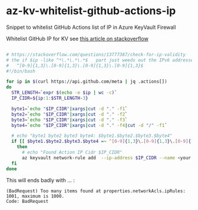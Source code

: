 # az-kv-whitelist-github-actions-ip
Snippet to whitelist GitHub Actions list of IP in Azure KeyVault Firewall



Whitelist GitHub IP for KV
see [this article on stackoverflow](https://stackoverflow.com/questions/68011051/how-do-i-whitelist-github-actions-ip-addresses-in-azure-web-app-using-githubs-a)
```sh

# https://stackoverflow.com/questions/13777387/check-for-ip-validity
# the if $ip -like ^*\.*\.*\.*$   part just weeds out the IPv6 addresses, which aren't needed
#   ^[0-9]{1,3}\.[0-9]{1,3}\.[0-9]{1,3}\.[0-9]{1,3}$  
#!/bin/bash

for ip in $(curl https://api.github.com/meta | jq .actions[])
do
  STR_LENGTH=`expr $(echo -e $ip | wc -c)`
  IP_CIDR=${ip:1:$STR_LENGTH-3}

  byte1=`echo "$IP_CIDR"|xargs|cut -d "." -f1`
  byte2=`echo "$IP_CIDR"|xargs|cut -d "." -f2`
  byte3=`echo "$IP_CIDR"|xargs|cut -d "." -f3`
  byte4=`echo "$IP_CIDR"|xargs|cut -d "." -f4|cut -d "/" -f1`

  # echo "byte1 byte2 byte3 byte4: $byte1.$byte2.$byte3.$byte4"
  if [[ $byte1.$byte2.$byte3.$byte4 =~ ^[0-9]{1,3}\.[0-9]{1,3}\.[0-9]{1,3}\.[0-9]{1,3}$ && $byte1 -ge 0 && $byte1 -le 255 && $byte2 -ge 0 && $byte2 -le 255 && $byte3 -ge 0 && $byte3 -le 255 && $byte4 -ge 0 && $byte4 -le 255 ]]
    then
      # echo "Found Action IP Cidr $IP_CIDR"
      az keyvault network-rule add  --ip-address $IP_CIDR --name <your KV name kv-xxxx>
  fi
done
```

This will ends badly with ... : 
```console
(BadRequest) Too many items found at properties.networkAcls.ipRules: 1001, maximum is 1000.
Code: BadRequest
```
